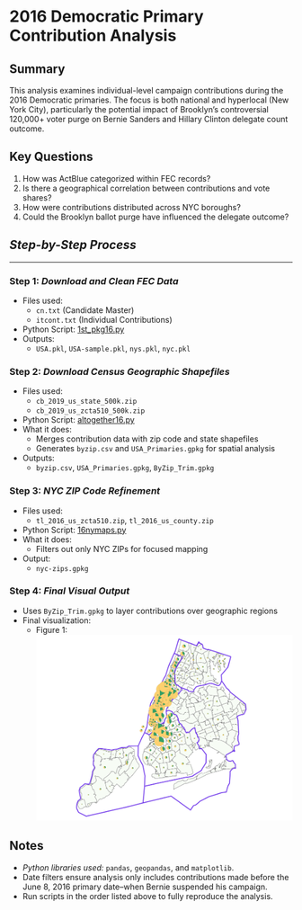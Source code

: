 # 2016 Democratic Primary Contribution Analysis

## Summary

This analysis examines individual-level campaign contributions during the 2016 Democratic primaries. The focus is both national and hyperlocal (New York City), particularly the potential impact of Brooklyn’s controversial 120,000+ voter purge on Bernie Sanders and Hillary Clinton delegate count outcome.

## Key Questions

1. How was ActBlue categorized within FEC records?
1. Is there a geographical correlation between contributions and vote shares?
1. How were contributions distributed across NYC boroughs?
1. Could the Brooklyn ballot purge have influenced the delegate outcome?

## *Step-by-Step Process*

---

### Step 1: *Download and Clean FEC Data*

* Files used:
  * `cn.txt` (Candidate Master)
  * `itcont.txt` (Individual Contributions)
* Python Script: [1st_pkg16.py](1st_pkg16.py)
* Outputs:
  * `USA.pkl`, `USA-sample.pkl`, `nys.pkl`, `nyc.pkl`

### Step 2: *Download Census Geographic Shapefiles*

* Files used:
  * `cb_2019_us_state_500k.zip`
  * `cb_2019_us_zcta510_500k.zip`
* Python Script: [altogether16.py](altogether16.py)
* What it does:
  * Merges contribution data with zip code and state shapefiles
  * Generates `byzip.csv` and `USA_Primaries.gpkg` for spatial analysis
* Outputs:
  * `byzip.csv`, `USA_Primaries.gpkg`, `ByZip_Trim.gpkg`

### Step 3: *NYC ZIP Code Refinement*

* Files used:
  * `tl_2016_us_zcta510.zip`, `tl_2016_us_county.zip`
* Python Script: [16nymaps.py](16nymaps.py)
* What it does:
  * Filters out only NYC ZIPs for focused mapping
* Output:
  * `nyc-zips.gpkg`

### Step 4: *Final Visual Output*

* Uses `ByZip_Trim.gpkg` to layer contributions over geographic regions
* Final visualization:
  * Figure 1:
  ![Bernie & Hillary in NYC](NYC/bernhillindiv1.png)

## Notes

* *Python libraries used:* `pandas`, `geopandas`, and `matplotlib`.
* Date filters ensure analysis only includes contributions made before the June 8, 2016 primary date–when Bernie suspended his campaign.
* Run scripts in the order listed above to fully reproduce the analysis.
